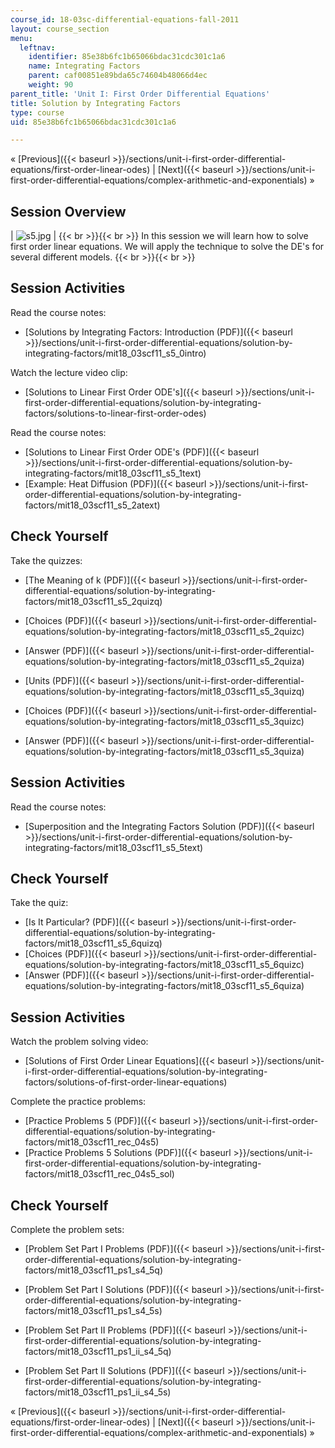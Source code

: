 ```yaml
---
course_id: 18-03sc-differential-equations-fall-2011
layout: course_section
menu:
  leftnav:
    identifier: 85e38b6fc1b65066bdac31cdc301c1a6
    name: Integrating Factors
    parent: caf00851e89bda65c74604b48066d4ec
    weight: 90
parent_title: 'Unit I: First Order Differential Equations'
title: Solution by Integrating Factors
type: course
uid: 85e38b6fc1b65066bdac31cdc301c1a6

---
```


« [Previous]({{< baseurl >}}/sections/unit-i-first-order-differential-equations/first-order-linear-odes) | [Next]({{< baseurl >}}/sections/unit-i-first-order-differential-equations/complex-arithmetic-and-exponentials) »

Session Overview
----------------

| ![s5.jpg](/coursemedia/18-03sc-differential-equations-fall-2011/5e73d9e89c6881acb5a4b85ca88378bb_s5.jpg) |  {{< br >}}{{< br >}} In this session we will learn how to solve first order linear equations. We will apply the technique to solve the DE's for several different models. {{< br >}}{{< br >}}  

Session Activities
------------------

Read the course notes:

*   [Solutions by Integrating Factors: Introduction (PDF)]({{< baseurl >}}/sections/unit-i-first-order-differential-equations/solution-by-integrating-factors/mit18_03scf11_s5_0intro)

Watch the lecture video clip:

*   [Solutions to Linear First Order ODE's]({{< baseurl >}}/sections/unit-i-first-order-differential-equations/solution-by-integrating-factors/solutions-to-linear-first-order-odes)

Read the course notes:

*   [Solutions to Linear First Order ODE's (PDF)]({{< baseurl >}}/sections/unit-i-first-order-differential-equations/solution-by-integrating-factors/mit18_03scf11_s5_1text)
*   [Example: Heat Diffusion (PDF)]({{< baseurl >}}/sections/unit-i-first-order-differential-equations/solution-by-integrating-factors/mit18_03scf11_s5_2atext)

Check Yourself
--------------

Take the quizzes:

*   [The Meaning of k (PDF)]({{< baseurl >}}/sections/unit-i-first-order-differential-equations/solution-by-integrating-factors/mit18_03scf11_s5_2quizq)
*   [Choices (PDF)]({{< baseurl >}}/sections/unit-i-first-order-differential-equations/solution-by-integrating-factors/mit18_03scf11_s5_2quizc)
*   [Answer (PDF)]({{< baseurl >}}/sections/unit-i-first-order-differential-equations/solution-by-integrating-factors/mit18_03scf11_s5_2quiza)
  
*   [Units (PDF)]({{< baseurl >}}/sections/unit-i-first-order-differential-equations/solution-by-integrating-factors/mit18_03scf11_s5_3quizq)
*   [Choices (PDF)]({{< baseurl >}}/sections/unit-i-first-order-differential-equations/solution-by-integrating-factors/mit18_03scf11_s5_3quizc)
*   [Answer (PDF)]({{< baseurl >}}/sections/unit-i-first-order-differential-equations/solution-by-integrating-factors/mit18_03scf11_s5_3quiza)

Session Activities
------------------

Read the course notes:

*   [Superposition and the Integrating Factors Solution (PDF)]({{< baseurl >}}/sections/unit-i-first-order-differential-equations/solution-by-integrating-factors/mit18_03scf11_s5_5text)

Check Yourself
--------------

Take the quiz:

*   [Is It Particular? (PDF)]({{< baseurl >}}/sections/unit-i-first-order-differential-equations/solution-by-integrating-factors/mit18_03scf11_s5_6quizq)
*   [Choices (PDF)]({{< baseurl >}}/sections/unit-i-first-order-differential-equations/solution-by-integrating-factors/mit18_03scf11_s5_6quizc)
*   [Answer (PDF)]({{< baseurl >}}/sections/unit-i-first-order-differential-equations/solution-by-integrating-factors/mit18_03scf11_s5_6quiza)

Session Activities
------------------

Watch the problem solving video:

*   [Solutions of First Order Linear Equations]({{< baseurl >}}/sections/unit-i-first-order-differential-equations/solution-by-integrating-factors/solutions-of-first-order-linear-equations)

Complete the practice problems:

*   [Practice Problems 5 (PDF)]({{< baseurl >}}/sections/unit-i-first-order-differential-equations/solution-by-integrating-factors/mit18_03scf11_rec_04s5)
*   [Practice Problems 5 Solutions (PDF)]({{< baseurl >}}/sections/unit-i-first-order-differential-equations/solution-by-integrating-factors/mit18_03scf11_rec_04s5_sol)

Check Yourself
--------------

Complete the problem sets:

*   [Problem Set Part I Problems (PDF)]({{< baseurl >}}/sections/unit-i-first-order-differential-equations/solution-by-integrating-factors/mit18_03scf11_ps1_s4_5q)
*   [Problem Set Part I Solutions (PDF)]({{< baseurl >}}/sections/unit-i-first-order-differential-equations/solution-by-integrating-factors/mit18_03scf11_ps1_s4_5s)
  
*   [Problem Set Part II Problems (PDF)]({{< baseurl >}}/sections/unit-i-first-order-differential-equations/solution-by-integrating-factors/mit18_03scf11_ps1_ii_s4_5q)
*   [Problem Set Part II Solutions (PDF)]({{< baseurl >}}/sections/unit-i-first-order-differential-equations/solution-by-integrating-factors/mit18_03scf11_ps1_ii_s4_5s)

« [Previous]({{< baseurl >}}/sections/unit-i-first-order-differential-equations/first-order-linear-odes) | [Next]({{< baseurl >}}/sections/unit-i-first-order-differential-equations/complex-arithmetic-and-exponentials) »